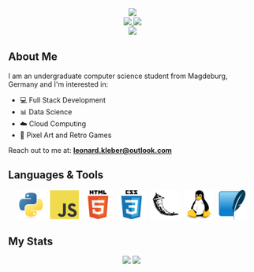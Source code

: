 <div align="center">
  <img src="https://github.com/leonardKleber.png" width="200"/>
  
  <div>
    <a href="https://www.linkedin.com/in/leonard-kleber/">
      <img src="https://img.shields.io/badge/LinkedIn-blue?style=for-the-badge&logo=linkedin&logoColor=white"/>
    </a>
    <a href="https://github.com/leonardKleber">
      <img src="https://img.shields.io/badge/Website-grey?style=for-the-badge&logo=firefox&logoColor=white"/>
    </a>
  </div>
  
  <img src="https://komarev.com/ghpvc/?username=leonardKleber"/>
</div>

## About Me
I am an undergraduate computer science student from Magdeburg, Germany and I'm interested in:
- 💻 Full Stack Development
- 📊 Data Science
- ☁️ Cloud Computing
- 👾 Pixel Art and Retro Games

Reach out to me at: **leonard.kleber@outlook.com**

## Languages & Tools
<div align="center">
  <img src="https://github.com/devicons/devicon/blob/master/icons/python/python-original.svg" height="60"/>&nbsp;
  <img src="https://github.com/devicons/devicon/blob/master/icons/javascript/javascript-original.svg" height="60"/>&nbsp;
  <img src="https://github.com/devicons/devicon/blob/master/icons/html5/html5-original-wordmark.svg" height="60"/>&nbsp;
  <img src="https://github.com/devicons/devicon/blob/master/icons/css3/css3-original-wordmark.svg" height="60"/>&nbsp;
  <img src="https://github.com/devicons/devicon/blob/master/icons/flask/flask-original.svg" height="60"/>&nbsp;
  <img src="https://github.com/devicons/devicon/blob/master/icons/linux/linux-original.svg" height="60"/>&nbsp;
  <img src="https://github.com/devicons/devicon/blob/master/icons/sqlite/sqlite-original.svg" height="60"/>&nbsp;
  <!--
  <img src="https://github.com/devicons/devicon/blob/master/icons/fastapi/fastapi-original.svg" height="60">&nbsp;
  <img src="https://github.com/devicons/devicon/blob/master/icons/react/react-original.svg" height="60">&nbsp;
  -->
</div>

## My Stats
<div align="center">
  <img height="175" src="https://github-readme-stats.vercel.app/api/?username=leonardKleber&theme=swift"/>
  <img height="175" src="https://github-readme-stats.vercel.app/api/top-langs/?username=leonardKleber&layout=compact&theme=swift"/>&nbsp;
</div>
